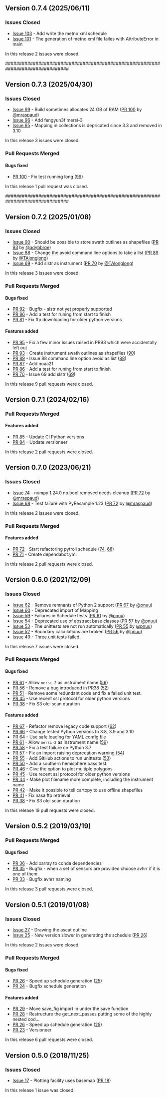 ## Version 0.7.4 (2025/06/11)

### Issues Closed

* [Issue 103](https://github.com/pytroll/pytroll-schedule/issues/103) - Add write the metno xml schedule
* [Issue 101](https://github.com/pytroll/pytroll-schedule/issues/101) - The generation of metno xml file failes with AttributeError in main

In this release 2 issues were closed.

###############################################################################
## Version 0.7.3 (2025/04/30)

### Issues Closed

* [Issue 99](https://github.com/pytroll/pytroll-schedule/issues/99) - Build sometimes allocates 24 GB of RAM ([PR 100](https://github.com/pytroll/pytroll-schedule/pull/100) by [@mraspaud](https://github.com/mraspaud))
* [Issue 96](https://github.com/pytroll/pytroll-schedule/issues/96) - Add fengyun3f mersi-3
* [Issue 65](https://github.com/pytroll/pytroll-schedule/issues/65) - Mapping in collections is depricated since 3.3 and removed in 3.10

In this release 3 issues were closed.

### Pull Requests Merged

#### Bugs fixed

* [PR 100](https://github.com/pytroll/pytroll-schedule/pull/100) - Fix test running long ([99](https://github.com/pytroll/pytroll-schedule/issues/99))

In this release 1 pull request was closed.


###############################################################################
## Version 0.7.2 (2025/01/08)

### Issues Closed

* [Issue 90](https://github.com/pytroll/pytroll-schedule/issues/90) - Should be possible to store swath outlines as shapefiles ([PR 93](https://github.com/pytroll/pytroll-schedule/pull/93) by [@adybbroe](https://github.com/adybbroe))
* [Issue 88](https://github.com/pytroll/pytroll-schedule/issues/88) - Change the avoid command line options to take a list ([PR 89](https://github.com/pytroll/pytroll-schedule/pull/89) by [@TAlonglong](https://github.com/TAlonglong))
* [Issue 69](https://github.com/pytroll/pytroll-schedule/issues/69) - Add slstr as instrument ([PR 70](https://github.com/pytroll/pytroll-schedule/pull/70) by [@TAlonglong](https://github.com/TAlonglong))

In this release 3 issues were closed.

### Pull Requests Merged

#### Bugs fixed

* [PR 92](https://github.com/pytroll/pytroll-schedule/pull/92) - Bugfix - slstr not yet properly supported
* [PR 86](https://github.com/pytroll/pytroll-schedule/pull/86) - Add a test for runing from start to finish
* [PR 81](https://github.com/pytroll/pytroll-schedule/pull/81) - Fix ftp downloading for older python versions

#### Features added

* [PR 95](https://github.com/pytroll/pytroll-schedule/pull/95) - Fix a few minor issues raised in PR93 which were accidentally left out
* [PR 93](https://github.com/pytroll/pytroll-schedule/pull/93) - Create instrument swath outlines as shapefiles ([90](https://github.com/pytroll/pytroll-schedule/issues/90))
* [PR 89](https://github.com/pytroll/pytroll-schedule/pull/89) - Issue 88 command line option avoid as list ([88](https://github.com/pytroll/pytroll-schedule/issues/88))
* [PR 87](https://github.com/pytroll/pytroll-schedule/pull/87) - Add noaa21
* [PR 86](https://github.com/pytroll/pytroll-schedule/pull/86) - Add a test for runing from start to finish
* [PR 70](https://github.com/pytroll/pytroll-schedule/pull/70) - Issue 69 add slstr ([69](https://github.com/pytroll/pytroll-schedule/issues/69))

In this release 9 pull requests were closed.


## Version 0.7.1 (2024/02/16)


### Pull Requests Merged

#### Features added

* [PR 85](https://github.com/pytroll/pytroll-schedule/pull/85) - Update CI Python versions
* [PR 84](https://github.com/pytroll/pytroll-schedule/pull/84) - Update versioneer

In this release 2 pull requests were closed.

## Version 0.7.0 (2023/06/21)

### Issues Closed

* [Issue 74](https://github.com/pytroll/pytroll-schedule/issues/74) - numpy 1.24.0 np.bool removed needs cleanup ([PR 72](https://github.com/pytroll/pytroll-schedule/pull/72) by [@mraspaud](https://github.com/mraspaud))
* [Issue 68](https://github.com/pytroll/pytroll-schedule/issues/68) - Test failure with PyResample 1.23 ([PR 72](https://github.com/pytroll/pytroll-schedule/pull/72) by [@mraspaud](https://github.com/mraspaud))

In this release 2 issues were closed.

### Pull Requests Merged

#### Features added

* [PR 72](https://github.com/pytroll/pytroll-schedule/pull/72) - Start refactoring pytroll schedule ([74](https://github.com/pytroll/pytroll-schedule/issues/74), [68](https://github.com/pytroll/pytroll-schedule/issues/68))
* [PR 71](https://github.com/pytroll/pytroll-schedule/pull/71) - Create dependabot.yml

In this release 2 pull requests were closed.


## Version 0.6.0 (2021/12/09)

### Issues Closed

* [Issue 62](https://github.com/pytroll/pytroll-schedule/issues/62) - Remove remnants of Python 2 support ([PR 67](https://github.com/pytroll/pytroll-schedule/pull/67) by [@pnuu](https://github.com/pnuu))
* [Issue 60](https://github.com/pytroll/pytroll-schedule/issues/60) - Deprecated import of Mapping
* [Issue 59](https://github.com/pytroll/pytroll-schedule/issues/59) - Failures in Schedule tests ([PR 61](https://github.com/pytroll/pytroll-schedule/pull/61) by [@pnuu](https://github.com/pnuu))
* [Issue 54](https://github.com/pytroll/pytroll-schedule/issues/54) - Deprecated use of abstract base classes ([PR 57](https://github.com/pytroll/pytroll-schedule/pull/57) by [@pnuu](https://github.com/pnuu))
* [Issue 53](https://github.com/pytroll/pytroll-schedule/issues/53) - The unittests are not run automatically ([PR 55](https://github.com/pytroll/pytroll-schedule/pull/55) by [@pnuu](https://github.com/pnuu))
* [Issue 52](https://github.com/pytroll/pytroll-schedule/issues/52) - Boundary calculations are broken ([PR 56](https://github.com/pytroll/pytroll-schedule/pull/56) by [@pnuu](https://github.com/pnuu))
* [Issue 49](https://github.com/pytroll/pytroll-schedule/issues/49) - Three unit tests failed.

In this release 7 issues were closed.

### Pull Requests Merged

#### Bugs fixed

* [PR 61](https://github.com/pytroll/pytroll-schedule/pull/61) - Allow `mersi-2` as instrument name ([59](https://github.com/pytroll/pytroll-schedule/issues/59))
* [PR 56](https://github.com/pytroll/pytroll-schedule/pull/56) - Remove a bug introduced in PR38 ([52](https://github.com/pytroll/pytroll-schedule/issues/52))
* [PR 51](https://github.com/pytroll/pytroll-schedule/pull/51) - Remove some redundant code and fix a failed unit test.
* [PR 45](https://github.com/pytroll/pytroll-schedule/pull/45) - Use recent ssl protocol for older python versions
* [PR 38](https://github.com/pytroll/pytroll-schedule/pull/38) - Fix S3 olci scan duration

#### Features added

* [PR 67](https://github.com/pytroll/pytroll-schedule/pull/67) - Refactor remove legacy code support ([62](https://github.com/pytroll/pytroll-schedule/issues/62))
* [PR 66](https://github.com/pytroll/pytroll-schedule/pull/66) - Change tested Python versions to 3.8, 3.9 and 3.10
* [PR 64](https://github.com/pytroll/pytroll-schedule/pull/64) - Use safe loading for YAML config file
* [PR 61](https://github.com/pytroll/pytroll-schedule/pull/61) - Allow `mersi-2` as instrument name ([59](https://github.com/pytroll/pytroll-schedule/issues/59))
* [PR 58](https://github.com/pytroll/pytroll-schedule/pull/58) - Fix a test failure on Python 3.7
* [PR 57](https://github.com/pytroll/pytroll-schedule/pull/57) - Fix an import raising deprecation warning ([54](https://github.com/pytroll/pytroll-schedule/issues/54))
* [PR 55](https://github.com/pytroll/pytroll-schedule/pull/55) - Add GitHub actions to run unittests ([53](https://github.com/pytroll/pytroll-schedule/issues/53))
* [PR 50](https://github.com/pytroll/pytroll-schedule/pull/50) - Add a southern hemisphere pass test.
* [PR 46](https://github.com/pytroll/pytroll-schedule/pull/46) - Give the option to plot multiple polygons
* [PR 45](https://github.com/pytroll/pytroll-schedule/pull/45) - Use recent ssl protocol for older python versions
* [PR 44](https://github.com/pytroll/pytroll-schedule/pull/44) - Make plot filename more complete, including the instrument name
* [PR 42](https://github.com/pytroll/pytroll-schedule/pull/42) - Make it possible to tell cartopy to use offline shapefiles
* [PR 41](https://github.com/pytroll/pytroll-schedule/pull/41) - Fix nasa ftp retrieval
* [PR 38](https://github.com/pytroll/pytroll-schedule/pull/38) - Fix S3 olci scan duration

In this release 19 pull requests were closed.


## Version 0.5.2 (2019/03/19)


### Pull Requests Merged

#### Bugs fixed

* [PR 36](https://github.com/pytroll/pytroll-schedule/pull/36) - Add xarray to conda dependencies
* [PR 35](https://github.com/pytroll/pytroll-schedule/pull/35) - Bugfix - when a set of sensors are provided choose avhrr if it is one of them
* [PR 33](https://github.com/pytroll/pytroll-schedule/pull/33) - Bugfix avhrr naming

In this release 3 pull requests were closed.

## Version 0.5.1 (2019/01/08)

### Issues Closed

* [Issue 27](https://github.com/pytroll/pytroll-schedule/issues/27) - Drawing the ascat outline
* [Issue 25](https://github.com/pytroll/pytroll-schedule/issues/25) - New version slower in generating the schedule ([PR 26](https://github.com/pytroll/pytroll-schedule/pull/26))

In this release 2 issues were closed.

### Pull Requests Merged

#### Bugs fixed

* [PR 26](https://github.com/pytroll/pytroll-schedule/pull/26) - Speed up schedule generation ([25](https://github.com/pytroll/pytroll-schedule/issues/25))
* [PR 24](https://github.com/pytroll/pytroll-schedule/pull/24) - Bugfix schedule generation

#### Features added

* [PR 29](https://github.com/pytroll/pytroll-schedule/pull/29) - Move save_fig import in under the save function
* [PR 28](https://github.com/pytroll/pytroll-schedule/pull/28) - Restructure the get_next_passes putting some of the highly nested cod…
* [PR 26](https://github.com/pytroll/pytroll-schedule/pull/26) - Speed up schedule generation ([25](https://github.com/pytroll/pytroll-schedule/issues/25))
* [PR 23](https://github.com/pytroll/pytroll-schedule/pull/23) - Versioneer

In this release 6 pull requests were closed.

## Version 0.5.0 (2018/11/25)

### Issues Closed

* [Issue 17](https://github.com/pytroll/pytroll-schedule/issues/17) - Plotting facility uses basemap ([PR 18](https://github.com/pytroll/pytroll-schedule/pull/18))

In this release 1 issue was closed.
